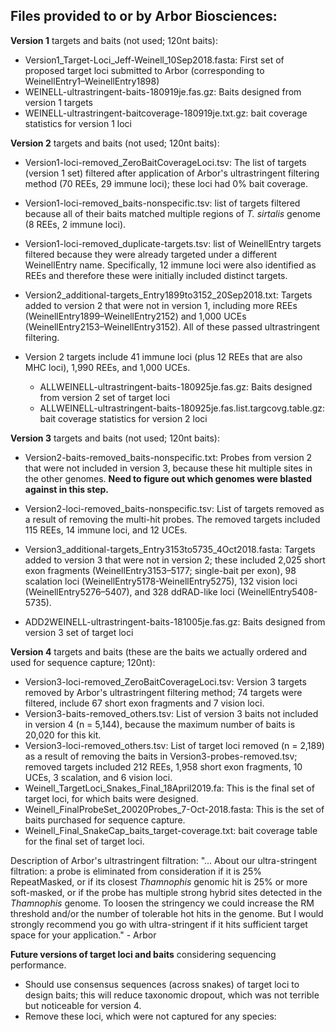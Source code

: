 ## Files provided to or by Arbor Biosciences:

**Version 1** targets and baits (not used; 120nt baits):
- Version1_Target-Loci_Jeff-Weinell_10Sep2018.fasta: First set of proposed target loci submitted to Arbor (corresponding to WeinellEntry1–WeinellEntry1898)
- WEINELL-ultrastringent-baits-180919je.fas.gz: Baits designed from version 1 targets
- WEINELL-ultrastringent-baitcoverage-180919je.txt.gz: bait coverage statistics for version 1 loci

**Version 2** targets and baits (not used; 120nt baits):
- Version1-loci-removed_ZeroBaitCoverageLoci.tsv: The list of targets (version 1 set) filtered after application of Arbor's ultrastringent filtering method (70 REEs, 29 immune loci); these loci had 0% bait coverage.
- Version1-loci-removed_baits-nonspecific.tsv: list of targets filtered because all of their baits matched multiple regions of *T. sirtalis* genome (8 REEs, 2 immune loci).
- Version1-loci-removed_duplicate-targets.tsv: list of WeinellEntry targets filtered because they were already targeted under a different WeinellEntry name. Specifically, 12 immune loci were also identified as REEs and therefore these were initially included distinct targets.
- Version2_additional-targets_Entry1899to3152_20Sep2018.txt: Targets added to version 2 that were not in version 1, including more REEs (WeinellEntry1899–WeinellEntry2152) and 1,000 UCEs (WeinellEntry2153–WeinellEntry3152). All of these passed ultrastringent filtering.

- Version 2 targets include 41 immune loci (plus 12 REEs that are also MHC loci), 1,990 REEs, and 1,000 UCEs.
  - ALLWEINELL-ultrastringent-baits-180925je.fas.gz: Baits designed from version 2 set of target loci
  - ALLWEINELL-ultrastringent-baits-180925je.fas.list.targcovg.table.gz: bait coverage statistics for version 2 loci

**Version 3** targets and baits (not used; 120nt baits): 

- Version2-baits-removed_baits-nonspecific.txt: Probes from version 2 that were not included in version 3, because these hit multiple sites in the other genomes. **Need to figure out which genomes were blasted against in this step.**
- Version2-loci-removed_baits-nonspecific.tsv: List of targets removed as a result of removing the multi-hit probes. The removed targets included 115 REEs, 14 immune loci, and 12 UCEs.
- Version3_additional-targets_Entry3153to5735_4Oct2018.fasta: Targets added to version 3 that were not in version 2; these included 2,025 short exon fragments (WeinellEntry3153–5177; single-bait per exon), 98 scalation loci (WeinellEntry5178-WeinellEntry5275), 132 vision loci (WeinellEntry5276–5407), and 328 ddRAD-like loci (WeinellEntry5408-5735).

- ADD2WEINELL-ultrastringent-baits-181005je.fas.gz: Baits designed from version 3 set of target loci

<!--
R Code used to get the list of loci in Version3-ZeroBaitCoverageLoci.tsv
library(ape)
loci.v3.added         <- read.dna(file="/Users/alyssaleinweber/Downloads/Weinell_Additional-Loci_Entry3153to5735_4Oct2018.fasta",format="fasta")
loci.v3.added.names   <- attributes(loci.v3.added)$names
probes.v3             <- read.dna(file="/Users/alyssaleinweber/Downloads/ADD2WEINELL-ultrastringent-baits-181005je.fas",format="fasta")
probes.v3.names       <- attributes(probes.v3)$dimnames[[1]]
probes.final          <- read.dna(file="/Users/alyssaleinweber/Downloads/Weinell_FinalProbeSet_20020Probes_7-Oct-2018.fasta",format="fasta")
probes.final.names    <- attributes(probes.final)$dimnames[[1]]
loci.v3.withProbes    <- unique(gsub("_.*","",probes.v3.names))
loci.final.withProbes <- unique(gsub("_.*","",probes.final.names))
loci.v3.zeroCoverage  <- setdiff(loci.v3.added.names,loci.v3.withProbes) ### these 74 loci were added to version 3, but had zero bait coverage, and therefore these were removed from version 4
-->

**Version 4** targets and baits (these are the baits we actually ordered and used for sequence capture; 120nt):

- Version3-loci-removed_ZeroBaitCoverageLoci.tsv: Version 3 targets removed by Arbor's ultrastringent filtering method; 74 targets were filtered, include 67 short exon fragments and 7 vision loci.
- Version3-baits-removed_others.tsv: List of version 3 baits not included in version 4 (n = 5,144), because the maximum number of baits is 20,020 for this kit.
- Version3-loci-removed_others.tsv: List of target loci removed (n = 2,189) as a result of removing the baits in Version3-probes-removed.tsv; removed targets included 212 REEs, 1,958 short exon fragments, 10 UCEs, 3 scalation, and 6 vision loci.
- Weinell_TargetLoci_Snakes_Final_18April2019.fa: This is the final set of target loci, for which baits were designed.
- Weinell_FinalProbeSet_20020Probes_7-Oct-2018.fasta: This is the set of baits purchased for sequence capture.
- Weinell_Final_SnakeCap_baits_target-coverage.txt: bait coverage table for the final set of target loci.

Description of Arbor's ultrastringent filtration:
"...  About our ultra-stringent filtration: a probe is eliminated from consideration if it is 25% RepeatMasked, or if its closest *Thamnophis* genomic hit is 25% or more soft-masked, or if the probe has multiple strong hybrid sites detected in the *Thamnophis* genome. To loosen the stringency we could increase the RM threshold and/or the number of tolerable hot hits in the genome. But I would strongly recommend you go with ultra-stringent if it hits sufficient target space for your application." - Arbor

**Future versions of target loci and baits** considering sequencing performance.

- Should use consensus sequences (across snakes) of target loci to design baits; this will reduce taxonomic dropout, which was not terrible but noticeable for version 4.
- Remove these loci, which were not captured for any species: 


